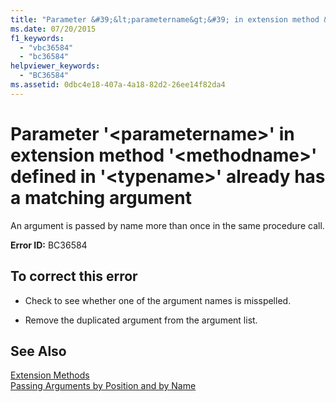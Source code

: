 ```yaml
---
title: "Parameter &#39;&lt;parametername&gt;&#39; in extension method &#39;&lt;methodname&gt;&#39; defined in &#39;&lt;typename&gt;&#39; already has a matching argument"
ms.date: 07/20/2015
f1_keywords: 
  - "vbc36584"
  - "bc36584"
helpviewer_keywords: 
  - "BC36584"
ms.assetid: 0dbc4e18-407a-4a18-82d2-26ee14f82da4
---
```

# Parameter &#39;&lt;parametername&gt;&#39; in extension method &#39;&lt;methodname&gt;&#39; defined in &#39;&lt;typename&gt;&#39; already has a matching argument
An argument is passed by name more than once in the same procedure call.  
  
 **Error ID:** BC36584  
  
## To correct this error  
  
- Check to see whether one of the argument names is misspelled.  
  
- Remove the duplicated argument from the argument list.  
  
## See Also  
 [Extension Methods](../../visual-basic/programming-guide/language-features/procedures/extension-methods.md)  
 [Passing Arguments by Position and by Name](../../visual-basic/programming-guide/language-features/procedures/passing-arguments-by-position-and-by-name.md)
